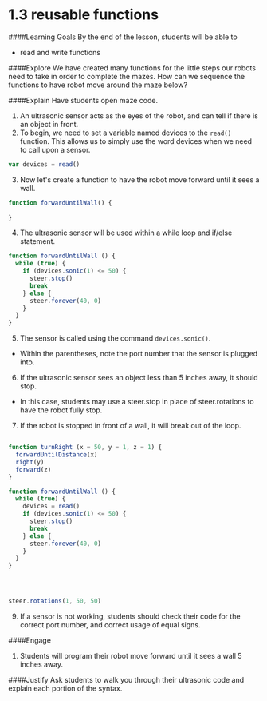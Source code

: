 # 1.3 reusable functions

####Learning Goals
By the end of the lesson, students will be able to
* read and write functions

####Explore
We have created many functions for the little steps our robots need to take in order to complete the mazes. How can we sequence the functions to have robot move around the maze below?



####Explain
Have students open maze code.

1. An ultrasonic sensor acts as the eyes of the robot, and can tell if there is an object in front. 
2. To begin, we need to set a variable named devices to the ```read()``` function. This allows us to simply use the word devices when we need to call upon a sensor. 
```js
var devices = read()
```

3. Now let's create a function to have the robot move forward until it sees a wall.
```js
function forwardUntilWall() {
  
}
```

4. The ultrasonic sensor will be used within a while loop and if/else statement.
```js
function forwardUntilWall () {
  while (true) {
    if (devices.sonic(1) <= 50) {
      steer.stop()
      break
    } else {
      steer.forever(40, 0)
    }
  }
}
```

5. The sensor is called using the command ```devices.sonic()```.
  + Within the parentheses, note the port number that the sensor is plugged into.
6. If the ultrasonic sensor sees an object less than 5 inches away, it should stop.
  + In this case, students may use a steer.stop in place of steer.rotations to have the robot fully stop. 
7. If the robot is stopped in front of a wall, it will break out of the loop.
```js

function turnRight (x = 50, y = 1, z = 1) {
  forwardUntilDistance(x)
  right(y)
  forward(z)
}

function forwardUntilWall () {
  while (true) {
    devices = read()
    if (devices.sonic(1) <= 50) {
      steer.stop()
      break
    } else {
      steer.forever(40, 0)
    }
  }
}




steer.rotations(1, 50, 50)

```

9. If a sensor is not working, students should check their code for the correct port number, and correct usage of equal signs.


####Engage
1. Students will program their robot move forward until it sees a wall 5 inches away.

####Justify
Ask students to walk you through their ultrasonic code and explain each portion of the syntax. 
